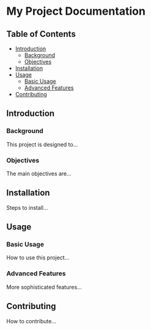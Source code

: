 # My Project Documentation

## Table of Contents
- [Introduction](#introduction)
  - [Background](#background)
  - [Objectives](#objectives)
- [Installation](#installation)
- [Usage](#usage)
  - [Basic Usage](#basic-usage)
  - [Advanced Features](#advanced-features)
- [Contributing](#contributing)

## Introduction
### Background
This project is designed to...

### Objectives
The main objectives are...

## Installation
Steps to install...

## Usage
### Basic Usage
How to use this project...

### Advanced Features
More sophisticated features...

## Contributing
How to contribute...
